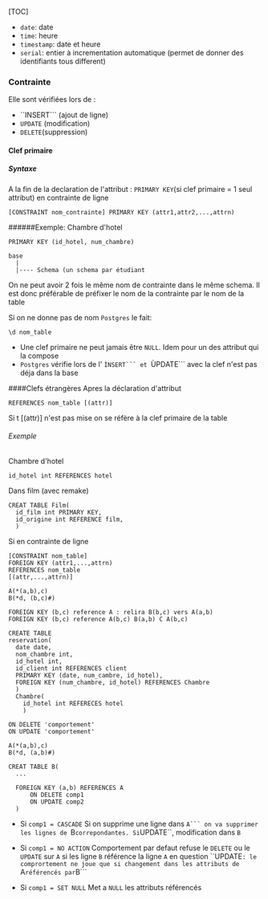 [TOC]



* ```date```: date
* ```time```: heure
* ```timestamp```: date et heure
* ```serial```: entier à incrementation automatique (permet de donner des identifiants tous different)

### Contrainte
Elle sont vérifiées lors de :
* ``INSERT``` (ajout de ligne)
* ```UPDATE``` (modification)
* ```DELETE```(suppression)

#### Clef primaire
##### Syntaxe
A la fin de la declaration de l'attribut : ```PRIMARY KEY```(si clef primaire = 1 seul attribut)
en contrainte de ligne

```
[CONSTRAINT nom_contrainte] PRIMARY KEY (attr1,attr2,...,attrn)

```

######Exemple:
Chambre d'hotel

```
PRIMARY KEY (id_hotel, num_chambre)
```

```
base
  |
  |---- Schema (un schema par étudiant

```

On ne peut avoir 2 fois le même nom de contrainte dans le même schema. Il est donc préférable de préfixer le nom de la contrainte par le nom de la table

Si on ne donne pas de nom ```Postgres``` le fait:
```
\d nom_table
```
* Une clef primaire ne peut jamais être ```NULL```. Idem pour un des attribut qui la compose
* ```Postgres``` vérifie lors de l' ``ÌNSERT``` et ``ÙPDATE``` avec la clef n'est pas déja dans la base

####Clefs étrangères
Apres la déclaration d'attribut
```
REFERENCES nom_table [(attr)]
```
Si t [(attr)] n'est pas mise on se réfère à la  clef primaire de la table

###### Exemple
Chambre d'hotel

```
id_hotel int REFERENCES hotel

```

Dans film (avec remake)

```
CREAT TABLE Film(
  id_film int PRIMARY KEY,
  id_origine int REFERENCE film,
  )
```

Si en contrainte de ligne

```
[CONSTRAINT nom_table]
FOREIGN KEY (attr1,...,attrn)
REFERENCES nom_table
[(attr,...,attrn)]
```

```
A(*(a,b),c)
B(*d, (b,c)#)
```
```
FOREIGN KEY (b,c) reference A : relira B(b,c) vers A(a,b)
FOREIGN KEY (b,c) reference A(b,c) B(a,b) C A(b,c)
````

```
CREATE TABLE
reservation(
  date date,
  nom_chambre int,
  id_hotel int,
  id_client int REFERENCES client
  PRIMARY KEY (date, num_cambre, id_hotel),
  FOREIGN KEY (num_chambre, id_hotel) REFERENCES Chambre
  )
  Chambre(
    id_hotel int REFERECES hotel
    )
```
```
ON DELETE 'comportement'
ON UPDATE 'comportement'
```
```
A(*(a,b),c)
B(*d, (a,b)#)
```
```
CREAT TABLE B(
  ...

  FOREIGN KEY (a,b) REFERENCES A
      ON DELETE comp1
      ON UPDATE comp2
  )
```

* Si ```comp1 = CASCADE```
Si on supprime une ligne dans ````A``` on va supprimer les lignes de ````B``` correpondantes. Si ```UPDATE``, modification dans ```B```
*  Si ```comp1 = NO ACTION```
Comportement par defaut
refuse le ```DELETE``` ou le ```UPDATE``` sur ```A``` si les ligne ```B``` référence la ligne ```A``` en question
``UPDATE```: le comprortement ne joue que si changement dans les attributs de ``` A``` référencés par ```B```

*  Si ```comp1 = SET NULL```
Met a ```NULL``` les attributs référencés
